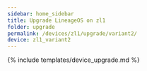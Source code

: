 ```yaml
---
sidebar: home_sidebar
title: Upgrade LineageOS on zl1
folder: upgrade
permalink: /devices/zl1/upgrade/variant2/
device: zl1_variant2
---
```

{% include templates/device_upgrade.md %}
